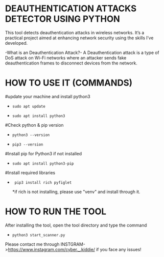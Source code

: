 # DEAUTHENTICATION ATTACKS DETECTOR USING PYTHON
This tool detects deauthentication attacks in wireless networks. It’s a practical project aimed at enhancing network security using the skills I’ve developed.

-What is an Deauthentication Attack?-
A Deauthentication attack is a type of DoS attack on Wi-Fi networks where an attacker sends fake deauthentication frames to disconnect devices from the network.

# HOW TO USE IT (COMMANDS)

  #update your machine and install python3
-     sudo apt update
-     sudo apt install python3
#Check python & pip version
-     python3 --version
-     pip3 --version
#Install pip for Python3 if not installed
-     sudo apt install python3-pip
#Install required libraries
-      pip3 install rich pyfiglet
    *if rich is not installing, please use "venv" and install through it.

# HOW TO RUN THE TOOL
After installing the tool, open the tool directory and type the command
-     python3 start_scanner.py

Please contact me through INSTGRAM->https://www.instagram.com/cyber._.kiddie/ if you face any issues!
